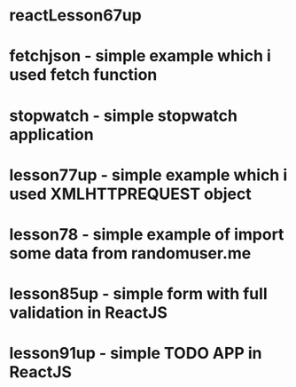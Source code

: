 # reactLesson67up

# fetchjson - simple example which i used fetch function 
# stopwatch - simple stopwatch application 
# lesson77up - simple example which i used XMLHTTPREQUEST object 
# lesson78 - simple example of import some data from randomuser.me 
# lesson85up - simple form with full validation in ReactJS 
# lesson91up - simple TODO APP  in ReactJS 
